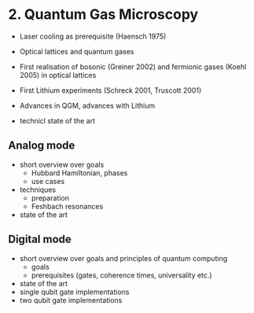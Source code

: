 # 2. Quantum Gas Microscopy

- Laser cooling as prerequisite (Haensch 1975)

- Optical lattices and quantum gases
- First realisation of bosonic (Greiner 2002) and fermionic gases (Koehl 2005) in optical lattices

- First Lithium experiments (Schreck 2001, Truscott 2001)
- Advances in QGM, advances with Lithium
- technicl state of the art

## Analog mode
- short overview over goals
    - Hubbard Hamiltonian, phases
    - use cases
- techniques
    - preparation
    - Feshbach resonances
- state of the art

## Digital mode
- short overview over goals and principles of quantum computing
    - goals
    - prerequisites (gates, coherence times, universality etc.)
- state of the art
- single qubit gate implementations
- two qubit gate implementations